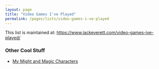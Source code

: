 ```yaml
---
layout: page
title: "Video Games I've Played"
permalink: /pages/lists/video-games-i-ve-played
---
```

This list is maintained at: <a href="https://www.jackeverett.com/video-games-ive-played/">https://www.jackeverett.com/video-games-ive-played/</a>

<ge-gameslist datapath="{{ '/assets/db/glist.json' | relative_url }}"></ge-gameslist>

<h3 class="wp-block-heading">Other Cool Stuff</h3>
<ul class="wp-block-list">
<li><a href="{{ '/pages/my-might-and-magic-characters' | relative_url }}">My Might and Magic Characters</a></li>
</ul>

